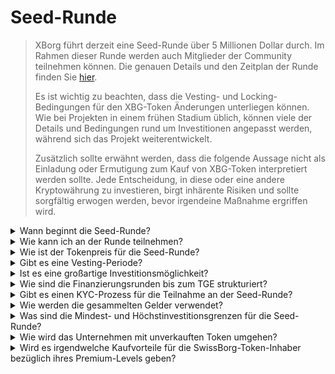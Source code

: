 # Seed-Runde

> XBorg führt derzeit eine Seed-Runde über 5 Millionen Dollar durch. Im Rahmen dieser Runde werden auch Mitglieder der Community teilnehmen können. Die genauen Details und den Zeitplan der Runde finden Sie [hier](https://www.xborg.com/seed-round).
>
> Es ist wichtig zu beachten, dass die Vesting- und Locking-Bedingungen für den XBG-Token Änderungen unterliegen können. Wie bei Projekten in einem frühen Stadium üblich, können viele der Details und Bedingungen rund um Investitionen angepasst werden, während sich das Projekt weiterentwickelt.
>
> Zusätzlich sollte erwähnt werden, dass die folgende Aussage nicht als Einladung oder Ermutigung zum Kauf von XBG-Token interpretiert werden sollte. Jede Entscheidung, in diese oder eine andere Kryptowährung zu investieren, birgt inhärente Risiken und sollte sorgfältig erwogen werden, bevor irgendeine Maßnahme ergriffen wird.

<details>

<summary>Wann beginnt die Seed-Runde? </summary>

Die Seed-Runde hat am 16. Mai 2023 mit dem Prometheus-Tresor auf [XBorgs Launchpad](https://launchpad.xborg.com/project/xborg) begonnen.

Was die SwissBorg-Tresore betrifft, so öffnet der erste öffentliche Tresor am 23. Mai 2023 um 14 Uhr MEZ, gefolgt von drei weiteren Tresoren. Die genauen Daten und Tresorgrößen finden Sie auf [unserer Webseite](https://www.xborg.com/how-to-invest).

</details>

<details>

<summary>Wie kann ich an der Runde teilnehmen? </summary>

Um an der Runde teilzunehmen, können Sie ein Prometheus-NFT [hier](https://opensea.io/collection/xborg-prometheus) erwerben und an unserem [Launchpad](https://launchpad.xborg.com/) teilnehmen. Alternativ können Sie die SwissBorg-App herunterladen, um Zugang zu den Investitionsmöglichkeiten zu erhalten. Es sollte jedoch beachtet werden, dass nur Inhaber von Prometheus eine garantierte Zuteilung haben und das aktuelle Interesse an der Runde über 4,5 Millionen Dollar liegt. Daher können wir möglicherweise keine Zuteilungen über die SwissBorg-App garantieren. Die genauen Details finden Sie [hier](https://www.xborg.com/how-to-invest).

</details>

<details>

<summary>Wie ist der Tokenpreis für die Seed-Runde? </summary>

* VCs, BAs und Prometheus: 0,045 $
* SwissBorg Series A, Genesis und Generation: 0,05 $
* Öffentlichkeit: 0,055 $

</details>

<details>

<summary>Gibt es eine Vesting-Periode? </summary>

Für Teilnehmer der strategischen und Seed-Runde kommt Ihre Investition mit einer Sperrfrist von 3 Monaten, gefolgt von einem 18-monatigen Vesting-Zeitplan nach dem TGE. Darüber hinaus werden 10% der gekauften XBG-Token sofort beim TGE verfügbar sein. Bitte beachten Sie, dass diese Bedingungen Änderungen unterliegen können, während wir uns an die Anforderungen der Kryptobörsen anpassen.

</details>

<details>

<summary>Ist es eine großartige Investitionsmöglichkeit? </summary>

Obwohl es der günstigste Preis ist, zu dem jemand XBG-Token kaufen kann, ist es wichtig zu beachten, dass wir keine positive Rendite auf die Investition garantieren können. Tatsächlich kann keine Investition eine positive Auswirkung garantiert erzielen.

</details>

<details>

<summary>Wie sind die Finanzierungsrunden bis zum TGE strukturiert? </summary>

* **Strategische Runde:** 1 Million Dollar gesammelt zu 0,025 $ / XBG-Token.
* **Seed-Runde:** 5 Millionen Dollar gesammelt zu 0,045-0,055 $ / XBG-Token.
* **Öffentliche Runde:** Gemäß dem LBP.

</details>

<details>

<summary>Gibt es einen KYC-Prozess für die Teilnahme an der Seed-Runde? </summary>

Ja, sowohl die Seed- als auch die öffentlichen Runden unterliegen einem KYC-Verfahren. Auf dem XBorg-Launchpad findet das KYC-Verfahren hier statt: [https://launchpad.xborg.com/kyc](https://launchpad.xborg.com/kyc)

</details>

<details>

<summary>Wie werden die gesammelten Gelder verwendet? </summary>

Wir sammeln eine Seed-Runde von 5 Millionen Dollar. Die gesammelten Gelder werden wie folgt zugeteilt und über einen Zeitraum von 3 Jahren ausgegeben:

* **Technische Entwicklungen:** 60% (3'000'000 $) der Mittel werden für technische Entwicklungen und Infrastrukturkosten verwendet. Dies entspricht den Kosten von 10 FTE-Ingenieuren für drei Jahre bei einem durchschnittlichen Markteinkommen von 7'000 $ pro Monat.
* **Marketing:** 20% (1'000'000 $) des Fonds werden für Marketingausgaben, Influencer-Kampagnen, PR, Sponsoring-Möglichkeiten und Veranstaltungen verwendet.
* **Liquidität und Börsenlistungen:** 10% (500'000 $) des Fonds werden für Börsenlistungsgebühren und Liquiditätsbereitstellung verwendet.
* **Betriebskosten:** 10% (500'000 $) der Mittel werden für Büromiete, Rechtsgebühren und Software-Abonnements verwendet.

Die aktuelle Schatzkammer deckt die nicht-technischen Personalkosten ab.

</details>

<details>

<summary>Was sind die Mindest- und Höchstinvestitionsgrenzen für die Seed-Runde?</summary>

Wenn Sie Inhaber eines Prometheus sind, liegt die Mindestinvestitionsschwelle bei 100 $, während das Höchstlimit bei 3'000 $ pro NFT liegt. Für SwissBorg-Nutzer sind die Investitionsgrenzen stufenbasiert und variieren entsprechend. Bitte beziehen Sie sich auf unsere detaillierte Stufenstruktur auf [unserer Webseite](https://www.xborg.com/how-to-invest).

</details>

<details>

<summary>Wie wird das Unternehmen mit unverkauften Token umgehen?</summary>

Im Falle von unverkauften Token könnten diese in der Schatzkammer gehalten und schließlich OTC an große Investoren verkauft werden.

</details>

<details>

<summary>Wird es irgendwelche Kaufvorteile für die SwissBorg-Token-Inhaber bezüglich ihres Premium-Levels geben?</summary>

Investoren der Serie A und Premiums von Genesis/Generation werden in der Lage sein, XBG-Token während der Seed-Runde zu kaufen, allerdings zu einer höheren Bewertung als Prometheus-Inhaber.

</details>

&#x20;